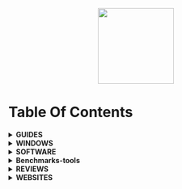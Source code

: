 <p align="center">
  <img style="width:150px;" src="https://cdn.discordapp.com/attachments/556963306259218434/796045315206938634/Logotipo_Final.png" />
</p>

# Table Of Contents

<details>

  <summary><b>GUIDES</b></summary>
<br>

<ul>
    <li><a href="https://github.com/amitxv/EVA">EVA - Windows oriented performance, privacy and latency tuning guide</a></li>
    <li><a href="https://docs.google.com/document/d/1c2-lUJq74wuYK1WrA_bIvgb89dUN0sj8-hO3vqmrau4">Latency Guide by Calypto</a></li>
    <li><a href="https://docs.google.com/document/d/14ma-_Os3rNzio85yBemD-YSpF_1z75mZJz1UdzmW8GE">Nvidia GPU Overclock Guide by Cancerogeno</a></li>
    <li><a href="https://blurbusters.com/gsync/gsync101-input-lag-tests-and-settings/">Guide about G-SYNC</a></li>
    <li><a href="https://docs.google.com/document/d/1sZ8ctpR3azpD9GqYz1KXbdCBjJ31eNCY0G4GT3u3sKI">Keb's Windows 7 UEFI Only install guide</a></li>
    <li><a href="https://github.com/integralfx/MemTestHelper/blob/oc-guide/DDR4%20OC%20Guide.md">Ram Overclock Guide</a></li>
    <li><a href="https://djdallmann.github.io/GamingPCSetup/">Timecard Windows Tweaking Guide & Research</a></li>
    <li><a href="https://docs.google.com/document/d/17RLekr2-Z2KwbmkTSvq7QKcoC2UDxcq4yS3IWrLYrfg/">Properly Installing an Nvidia Driver</a></li>
    <li><a href="https://docs.google.com/spreadsheets/d/1Jw3lfH0uRFXMxnFGdpNfRpVvrQN-MVwaE0HSKoj-Xag">Ryzen Grub List by imribiy</a></li>
    <li><a href="https://github.com/DepriFromEarth/hdd-survival-guide">HDD Surival guide by Depri</a></li>
    <li><a href="https://www.computerworld.com/article/3199077/windows-10-a-guide-to-the-updates.html">Windows 10: A guide to the updates</a></li>
</ul>  

  </details>


<details>

  <summary><b>WINDOWS</b></summary>
<br>

  <ul>
    <li><a href="https://www.microsoft.com/en-us/software-download">Windows Official ISO Website</a></li>
    <li><a href="https://windowsaddict.ml/readme-genuine-installation-media.html">Genuine Installation Media</a></li>
    <li><a href="https://www.heidoc.net/joomla/technology-science/microsoft/67-microsoft-windows-iso-download-tool">HEIDOC</a></li>
    <li><a href="https://tb.rg-adguard.net/public.php">TECH BENCH</a></li>
    <li><a href="https://the-eye.eu/public/MSDN/">THE EYE</a></li>
    <li><a href="https://www.majorgeeks.com/files/details/universal_mediacreationtool.html">UNIVERSAL MEDIA CREATION TOOL</a></li>
    <li><a href="https://uup.rg-adguard.net/">UNIFIED UPDATE PLATFORM</a></li>
    <li><a href="https://uupdump.net/">DUMP</a></li>
    <li><a href="https://docs.google.com/spreadsheets/d/14-D4tIlFp9APP0OOvQBRXvfLOYC447UygywenX5LXfo">KICH HOAT BAN QUYEN</a></li>
    <li><a href="https://forums.guru3d.com/threads/microsoft-windows-iso-download-tool.407691/">MICROSOFT WINDOWS ISO DOWNLOAD TOOL</a></li>
    <li><a href="https://digitalrivermirror.com/">DIGITAL RIVER - FOR WINDOWS 7</a></li>
    <li><a href="https://github.com/pbatard/Fido">FIDO - RETAIL WINDOWS ISO DOWNLOAD SCRIPT</a></li>
    <li><a href="https://isofiles.bd581e55.workers.dev/">UNTOUCHED WINDOWS ISOS 1</a></li>
    <li><a href="https://soft.uclv.edu.cu/Microsoft/">UNTOUCHED WINDOWS ISOS 2</a></li>
    <li><a href="https://files.dog/MSDN/">UNTOUCHED WINDOWS ISOS 3</a></li>
    <li><a href="https://files.rg-adguard.net/version/f0bd8307-d897-ef77-dbd6-216fefbe94c5?lang=en-us">WINDOWS HASH CHECK</a></li>
    <li><a href="https://www.heidoc.net/php/myvsdump.php">WINDOWS HASH CHECK 2</a></li>
    <li><a href="https://msdn.su/downloads/operating-systems">WINDOWS HASH CHECK 3</a></li>
    <li><a href="https://genuine-iso-verifier.weebly.com">WINDOWS HASH CHECK 4</a></li>
    <li><a href="https://ameliorated.info">Debloated windows 10 and open source</a></li>
    <li><a href="https://atlasos.net/">AtlasOS - Open Source Windows version designed for gamers</a></li>
    <li><a href="https://www.allkeyshop.com/blog/catalogue/search-windows/">Buy Windows Keys</a></li>
    <li><a href="https://github.com/kkkgo/KMS_VL_ALL">Activate windows for free 1</a></li>
    <li><a href="https://github.com/massgravel/Microsoft-Activation-Scripts">Activate windows for free 2</a></li>
    <li><a href="https://www.ventoy.net/en/index.html">VENTOY - Bootable USB</a></li>
    <li><a href="http://rufus.ie/en/">Rufus - Bootable USB</a></li>
    <li><a href=""></a></li>
</ul>  

  </details>
  

  
<details>

  <summary><b>SOFTWARE</b></summary>
<br>

 <ul>
    <li><a href="https://www.7-zip.org/">7-ZIP - A file archiver, better than winrar</a></li>
    <li><a href="https://geekuninstaller.com/">Geek Uninstaller - it's better than the windows one</a></li>
    <li><a href="https://www.snappy-driver-installer.org/">Snappy Driver Installer Origin - Get all your pc drivers</a></li>  
    <li><a href="https://www.vmware.com/products/workstation-pro/workstation-pro-evaluation.html">VMWARE WORKSTATION 16 PRO</a></li> <i>KEY: ZF3R0-FHED2-M80TY-8QYGC-NPKYF</i>  
    <li><a href="https://github.com/Open-Shell/Open-Shell-Menu">OpenShell - Open Source Windows Start Menu Replace</a></li>  
    <li><a href="https://www.startisback.com/">StartIsBack - Windows Start Menu Replace</a></li>
    <li><a href="https://www.nirsoft.net/utils/registry_changes_view.html/">REGISTRY CHANGES VIEW - View registry modifications</a></li>
    <li><a href="https://www.voidtools.com/">EVERYTHING - Windows search replace</a></li>
    <li><a href="https://forums.guru3d.com/threads/nvslimmer-nvidia-driver-slimming-utility.423072/">NVSLIMMER - Debloat Nvidia Drivers</a></li>
    <li><a href="https://www.techpowerup.com/download/techpowerup-nvcleanstall">NVCLEANSTALL - Debloat Nvidia Drivers</a></li>
    <li><a href="https://winaero.com/">WIN AERO - Basic application to tweak windows</a></li>
    <li><a href="https://github.com/M2Team/NSudo">NSUDO - System Administration Toolkit</a></li>
    <li><a href="https://www.sordum.org/9416/powerrun-v1-4-run-with-highest-privileges/">POWER RUN - System Administration Toolkit</a></li>      
    <li><a href="https://notepad-plus-plus.org/downloads/">NOTEPAD++ - Better than windows stock notepad</a></li>
    <li><a href="https://forums.guru3d.com/threads/windows-power-plan-settings-explorer-utility.416058/">POWER SETTINGS EXPLORER - See all power plan settings</a></li>
    <li><a href="https://www.wagnardsoft.com/display-driver-uninstaller-ddu-">DISPLAY DRIVER UNINSTALLER</a></li>
    <li><a href="https://www.qbittorrent.org/download.php">qBITTORRENT</a></li>
    <li><a href="https://www.libreoffice.org/">LIBREOFFICE</a></li>
    <li><a href="https://parsec.app/">PARSEC -  Remote desktop</a></li>
    <li><a href="https://rustdesk.com/">RUST DESK - Open source remote desktop</a></li>
    <li><a href="https://www.workspacer.org/">WORKSPACER - A tiling window manager for Windows 10</a></li>
    <li><a href="https://docs.microsoft.com/en-us/sysinternals/downloads/autoruns">AUTORUNS - Startup monitor</a></li>
    <li><a href="https://ninite.com/">NINITE - Install and Update All Your Programs at Once</a></li>
    <li><a href="https://github.com/abbodi1406/vcredist">VISUAL C++ - All-in-One</a></li>
    <li><a href="https://github.com/Codeusa/SteamCleaner">STEAM CLEANER</a></li>
    <li><a href="https://www.majorgeeks.com/files/details/easybcd.html">EASY BCD - Manage your boot loader</a></li>
    <li><a href="https://dmde.com/">DMDE - Disk recovery utility</a></li>
    <li><a href="https://www.sordum.org/8478/reg-converter-v1-2/">REG CONVERTER - Convert reg files to bat or vbs</a></li>
    <li><a href="https://gitlab.com/CalcProgrammer1/OpenRGB">OPEN RGB - lighting control that doesn't depend on manufacturer software</a></li>
    <li><a href="https://mechvibes.com/">MECH VIBES - Change the sound of your keyboard into anything</a></li>
    <li><a href="https://www.codesector.com/teracopy">TERA COPY - Copy your files faster and more securely</a></li>
    <li><a href="https://dban.org/">DBAN - Free Open-Source Data Wiping</a></li>
    <li><a href="https://www.uwe-sieber.de/usbtreeview_e.html">USB TREE VIEW</a></li>
    <li><a href="https://github.com/henrypp/simplewall">SIMPLEWALL - Simple tool to configure Windows Filtering Platform which can configure network activity on your computer</a></li>
    <li><a href="https://github.com/demberto/EzUnlock">EZ UNLOCK - An open source alternative to and inspired by IOBit Unlocker</a></li>
    <li><a href="https://github.com/iXab3r/MicSwitch">MIC SWITCH - Tool which allows you to mute/unmute using a predefined system-wide hotkey</a></li>
    <li><a href="https://th-ch.github.io/youtube-music/">YouTube Music Desktop App with built-in ad blocker and downloader</a></li>
    <li><a href="https://github.com/martinet101/WingetUI">WIN GET UI- A package manager for Winget and Scoop</a></li>
    <li><a href="https://github.com/yt-dlp/yt-dlp">YT DLP - Download videos from YouTube</a></li>
    <li><a href="https://github.com/Shabinder/SpotiFlyer">SPOTI FLYER - Music Downloader ,supports Spotify, Youtube, Gaana, Jio-Saavn and SoundCloud</a></li>
    <li><a href="https://www.winreducer.net/">WIN REDUCER - Customize and create your own Windows image</a></li>
    <li><a href="https://www.ntlite.com/">NTLITE - Customize and create your own Windows image</a></li>
    <li><a href=""></a></li>
</ul>


</details>


<details>

  <summary><b>Benchmarks-tools</b></summary>
<br>

 <ul>
    <li><a href="https://www.hwinfo.com/">HWiNFO</a></li>
    <li><a href="https://www.nvidia.com/en-eu/geforce/technologies/frameview/">FRAME VIEW</a></li>
    <li><a href="https://gpuopen.com/ocat/">OCAT</a></li>
    <li><a href="https://boringboredom.github.io/Frame-Time-Analysis/">FRAME TIME ANALYSIS - Better than CapFrameX</a></li>
    <li><a href="https://github.com/CXWorld/CapFrameX">CAP FRAME X</a></li>
    <li><a href="https://forums.guru3d.com/threads/windows-line-based-vs-message-signaled-based-interrupts-msi-tool.378044/">MESSAGE-SIGNALE-BASED-INTERRUPTS</a></li>
    <li><a href="https://benchmate.org/">PC BENCHMARK VALIDATION SOFTWARE</a></li>
    <li><a href="https://www.passmark.com/products/performancetest">PASSMARK</a></li>
    <li><a href="https://www.aida64.com/">AIDA64</a></li>
    <li><a href="https://www.techpowerup.com/gpuz/">GPU-Z</a></li>
    <li><a href="https://www.cpuid.com/softwares/cpu-z.html">GPU-Z</a></li>
    <li><a href="https://crystalmark.info/en/software/crystaldiskinfo">CRYSTAL DISK INFO</a></li>
    <li><a href="https://www.msi.com/Landing/afterburner/graphics-cards">MSI AFTERBURNER + RIVATUNER</a></li>
    <li><a href="https://www.maxon.net/en/cinebench">CINEBENCH</a></li>
    <li><a href="https://benchmark.unigine.com/">UNGINE BENCHMARKS</a></li>
    <li><a href="https://forums.guru3d.com/threads/simple-way-to-trace-dpcs-and-isrs.423884/">SIMPLE WAY TO TRACE DPC AND ISRS</a></li>
    <li><a href="https://store.steampowered.com/app/223850/3DMark">3D MARK</a></li>
    <li><a href="https://www.techpowerup.com/download/linpack-xtreme/">LINPACK XTREME</a></li>
    <li><a href="https://www.geekbench.com/index.html">GEEK BENCH</a></li>
    <li><a href="https://www.techpowerup.com/download/super-pi/">SUPER PI</a></li>
    <li><a href="http://www.numberworld.org/y-cruncher/">Y-CRUNCHER</a></li>
    <li><a href="https://www.techpowerup.com/download/prime95/">PRIME 95</a></li>
    <li><a href="https://www.ocbase.com/">OCCT</a></li>
    <li><a href="http://www.softnology.biz/files.html">TAIPHOON BURNER</a></li>
    <li><a href="https://download.asrock.com/Utility/Formula/TimingConfigurator(v4.0.4).zip">ASROCK TIMING CONFIGURATOR</a></li>
    <li><a href="https://github.com/integralfx/MemTestHelper/blob/oc-guide/DDR4%20OC%20Guide.md#recommended">TM5 RAM STRESS TESTER</a></li>
    <li><a href="https://browserbench.org/">BROWSER BENCHMARK</a></li>
    <li><a href="https://github.com/samisalreadytaken/csgo-benchmark">CS:GO BENCHMARK</a></li>
    <li><a href="https://github.com/amitxv/csgo-autobenchmark">CS:GO AUTO BENCHMARK</a></li>
    <li><a href="https://github.com/amitxv/AutoGpuAffinity">AUTO GPU AFFINITY</a></li>
    <li><a href="https://www.overclock.net/threads/mousetester-software-reloaded.1590569/">MOUSE TESTER</a></li>
    <li><a href=""></a></li>
 </ul>

</details>


<details>

  <summary><b>REVIEWS</b></summary>
<br>

 <ul>
    <li><a href="https://www.rtings.com/">REVIEWS AND RATINGS</a></li>
    <li><a href="https://www.displayninja.com/">DISPLAY NINJA</a></li>
    <li><a href="https://pcmonitors.info/">PC MONITORS</a></li>
    <li><a href="https://www.tftcentral.co.uk/">TFT CENTRAL</a></li>
    <li><a href="https://www.techspot.com/">TECH SPOT</a></li>
    <li><a href="https://www.techpowerup.com/">TECH POWER UP</a></li>
    <li><a href="https://www.aperturegrille.com/">APERTURE GRILLE</a></li>
    <li><a href="https://docs.google.com/spreadsheets/d/14Kt2cAn8a7j2sGXiPGt4GcxpR3RXVcDAx9R5c2M8680">HIGH AIRFLOW CASES</a></li>
    <li><a href="https://www.rocketjumpninja.com/">ROCKET JUMP NINJA</a></li>
    <li><a href="https://www.beardedbob.com/">BEARDED BOB</a></li>
    <li><a href="https://docs.google.com/spreadsheets/d/1RAnmZxDNduaGV8kB-GCvZ0MO6d9-0j9jmrU2f8dp0Ww">MOUSEPAD MASTER SHEET</a></li>
    <li><a href="https://blurbusters.com/">BLUR BUSTERS</a></li>
    <li><a href="https://cultists.network/140/psu-tier-list/">PSU TIER LIST</a></li>
    <li><a href="https://www.gamersnexus.net/">GAMER NEXUS</a></li>
    <li><a href="https://kingfaris.co.uk/">KING FARIS - This site provides valuable information to help PC builders select parts and learn how to overclock<a/></li>
      <li><a href=""></a></li>
</ul>

</details>


<details>

  <summary><b>WEBSITES</b></summary>
<br>

 <ul>
    <li><a href="https://www.majorgeeks.com/">MAJOR GEEKS<a/></li>
    <li><a href="https://www.hagglezon.com/">HAGGLEZON - Compare all amazon prices<a/></li>
    <li><a href="https://www.virustotal.com/gui/home/upload">VIRUS TOTAL<a/></li>
    <li><a href="https://www.reddit.com/r/Windows10/">WINDOWS 10 REDDIT<a/></li>
    <li><a href="https://www.tenforums.com/">TENFORUMS - Windows 10 related<a/></li>
    <li><a href="https://www.sevenforums.com/">7 FORUMS - Windows 7 related<a/></li>
    <li><a href="https://forums.mydigitallife.net/">MY DIGITAL LIFE - Tech Forum<a/></li>
    <li><a href="https://www.writebots.com/discord-text-formatting">DISCORD TEXT FORMATTING<a/></li>
    <li><a href="https://pcpartpicker.com/">PCPARTPICKER - BUILD YOUR PC<a/></li>
    <li><a href="https://www.reddit.com/r/buildapcsales/">REDDIT PC STUFF SALES<a/></li>
    <li><a href="https://everynoise.com/">EVERYNOISE - Find new music and artists<a/></li>
    <li><a href="https://archive.org/">ARCHIEVE - Library of millions of free books, movies, software, music, websites, and more<a/></li>
    <li><a href="https://wallhaven.cc/">WALLPAPERS<a/></li>
    <li><a href="https://adblock-tester.com/">ADBLOCK TEST<a/></li>
    <li><a href="https://www.lo4d.com/">LO4D - Free Software download<a/></li>
    <li><a href="https://www.tweaktown.com/">TWEAK TOWN - PC News Website<a/></li>
    <li><a href="https://tell.wtf/">TELL.WTF - Icons website<a/></li>
    <li><a href="https://www.vsynctester.com/">TEST VSYNC<a/></li>
    <li><a href="https://shortlyai.com/">SHORTLYAI - AI Write texter<a/></li>
    <li><a href="https://agoodmovietowatch.com/">FIND MOVIES <a/></li>
    <li><a href="https://www.monitortests.com/">TEST YOUR MONITOR<a/></li>
    <li><a href="https://alternativeto.net/">ALTERNATIVE TO - Find alternative programs<a/></li>
    <li><a href="https://sourceforge.net/">SOURCEFORGE - Compare, Download & Develop Open Source & Business Software<a/></li>
    <li><a href="http://batcmd.com/windows/10/services/">WINDOWS SERVICE LIST<a/></li>
    <li><a href="https://admx.help/">WINDOWS REGISTRY<a/></li>
    <li><a href="https://udemyfreecourses.org/">UDEMY FREE COURSES<a/></li>
    <li><a href="https://tinywow.com/">TINYWOW - Convert Files<a/></li>
    <li><a href="https://lofigenerator.com/">LOFI GENERATOR<a/></li>
    <li><a href="https://overapi.com/">OVER API - Collectin all the cheat sheets<a/></li>
    <li><a href="https://privacy.sexy/">PRIVACY.SEXY - Web tool to generate scripts for enforcing privacy & security<a/></li>
    <li><a href="https://free-mp3-download.net/">FREE MP3 AND FLACK 320KPBS DOWNLOADS<a/></li>
    <li><a href="https://rentry.co/">RENTRY - Markdown pastebin service with preview, custom urls and editing<a/></li>
    <li><a href="https://snapdrop.net/">SNAP DROP - Instantly share images, videos, PDFs, and links with people nearby. Peer2Peer and Open Source. No Setup, No Signup</a></li>
</ul>


</details>
